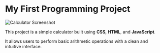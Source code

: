 # My First Programming Project

![Calculator Screenshot](https://github.com/user-attachments/assets/882653eb-440d-43cc-8142-43f99b2d66c7)

This project is a simple calculator built using **CSS**, **HTML**, and **JavaScript**. 

It allows users to perform basic arithmetic operations with a clean and intuitive interface.
